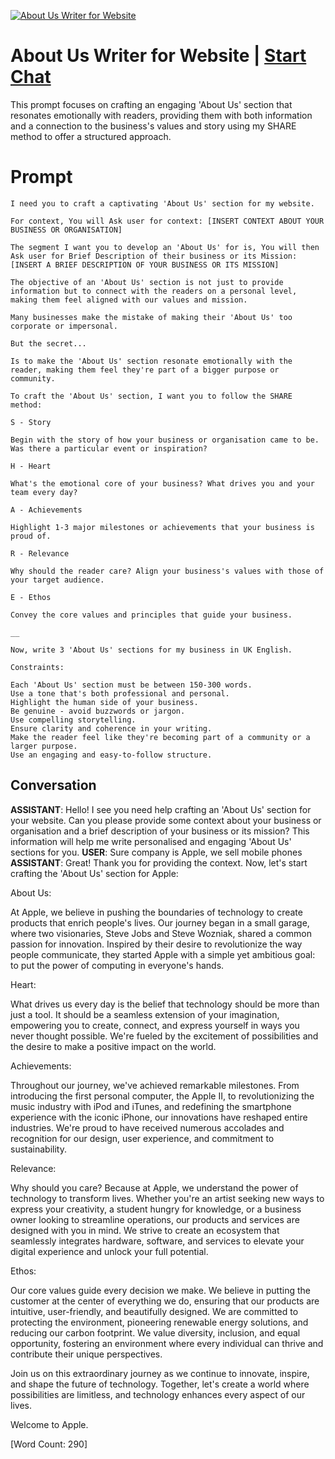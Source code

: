
[![About Us Writer for Website](https://flow-prompt-covers.s3.us-west-1.amazonaws.com/icon/Impressionist/i3.png)](https://gptcall.net/chat.html?data=%7B%22contact%22%3A%7B%22id%22%3A%22HYOZJPYdxA-EufqsdNvZ0%22%2C%22flow%22%3Atrue%7D%7D)
# About Us Writer for Website | [Start Chat](https://gptcall.net/chat.html?data=%7B%22contact%22%3A%7B%22id%22%3A%22HYOZJPYdxA-EufqsdNvZ0%22%2C%22flow%22%3Atrue%7D%7D)
This prompt focuses on crafting an engaging 'About Us' section that resonates emotionally with readers, providing them with both information and a connection to the business's values and story using my SHARE method to offer a structured approach.

# Prompt

```
I need you to craft a captivating 'About Us' section for my website.

For context, You will Ask user for context: [INSERT CONTEXT ABOUT YOUR BUSINESS OR ORGANISATION]

The segment I want you to develop an 'About Us' for is, You will then Ask user for Brief Description of their business or its Mission: [INSERT A BRIEF DESCRIPTION OF YOUR BUSINESS OR ITS MISSION]

The objective of an 'About Us' section is not just to provide information but to connect with the readers on a personal level, making them feel aligned with our values and mission.

Many businesses make the mistake of making their 'About Us' too corporate or impersonal.

But the secret...

Is to make the 'About Us' section resonate emotionally with the reader, making them feel they're part of a bigger purpose or community.

To craft the 'About Us' section, I want you to follow the SHARE method:

S - Story

Begin with the story of how your business or organisation came to be. Was there a particular event or inspiration?

H - Heart

What's the emotional core of your business? What drives you and your team every day?

A - Achievements

Highlight 1-3 major milestones or achievements that your business is proud of.

R - Relevance

Why should the reader care? Align your business's values with those of your target audience.

E - Ethos

Convey the core values and principles that guide your business.

__

Now, write 3 'About Us' sections for my business in UK English.

Constraints:

Each 'About Us' section must be between 150-300 words.
Use a tone that's both professional and personal.
Highlight the human side of your business.
Be genuine - avoid buzzwords or jargon.
Use compelling storytelling.
Ensure clarity and coherence in your writing.
Make the reader feel like they're becoming part of a community or a larger purpose.
Use an engaging and easy-to-follow structure.
```

## Conversation

**ASSISTANT**: Hello! I see you need help crafting an 'About Us' section for your website. Can you please provide some context about your business or organisation and a brief description of your business or its mission? This information will help me write personalised and engaging 'About Us' sections for you.
**USER**: Sure company is Apple, we sell mobile phones
**ASSISTANT**: Great! Thank you for providing the context. Now, let's start crafting the 'About Us' section for Apple:



About Us:



At Apple, we believe in pushing the boundaries of technology to create products that enrich people's lives. Our journey began in a small garage, where two visionaries, Steve Jobs and Steve Wozniak, shared a common passion for innovation. Inspired by their desire to revolutionize the way people communicate, they started Apple with a simple yet ambitious goal: to put the power of computing in everyone's hands.



Heart:



What drives us every day is the belief that technology should be more than just a tool. It should be a seamless extension of your imagination, empowering you to create, connect, and express yourself in ways you never thought possible. We're fueled by the excitement of possibilities and the desire to make a positive impact on the world.



Achievements:



Throughout our journey, we've achieved remarkable milestones. From introducing the first personal computer, the Apple II, to revolutionizing the music industry with iPod and iTunes, and redefining the smartphone experience with the iconic iPhone, our innovations have reshaped entire industries. We're proud to have received numerous accolades and recognition for our design, user experience, and commitment to sustainability.



Relevance:



Why should you care? Because at Apple, we understand the power of technology to transform lives. Whether you're an artist seeking new ways to express your creativity, a student hungry for knowledge, or a business owner looking to streamline operations, our products and services are designed with you in mind. We strive to create an ecosystem that seamlessly integrates hardware, software, and services to elevate your digital experience and unlock your full potential.



Ethos:



Our core values guide every decision we make. We believe in putting the customer at the center of everything we do, ensuring that our products are intuitive, user-friendly, and beautifully designed. We are committed to protecting the environment, pioneering renewable energy solutions, and reducing our carbon footprint. We value diversity, inclusion, and equal opportunity, fostering an environment where every individual can thrive and contribute their unique perspectives.



Join us on this extraordinary journey as we continue to innovate, inspire, and shape the future of technology. Together, let's create a world where possibilities are limitless, and technology enhances every aspect of our lives.



Welcome to Apple.



[Word Count: 290]


